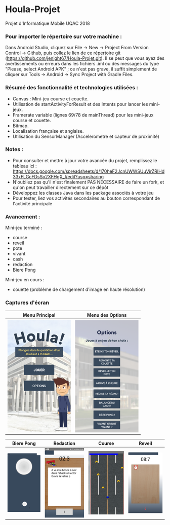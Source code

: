 # Houla-Projet
Projet d'Informatique Mobile UQAC 2018

### Pour importer le répertoire sur votre machine :
Dans Android Studio, cliquez sur File -> New -> Project From Version Control -> Github, puis collez le lien de ce répertoire git (https://github.com/jenight67/Houla-Projet.git). Il se peut que vous ayez des avertissements ou erreurs dans les fichiers .iml ou des messages du type "Please, select Android APK" ; ce n'est pas grave, il suffit simplement de cliquer sur Tools -> Android -> Sync Project with Gradle Files.

### Résumé des fonctionnalité et technologies utilisées :

- Canvas : Mini-jeu course et couette.
- Utilisation de startActivityForResult et des Intents pour lancer les mini-jeux.
- Framerate variable (lignes 69/78 de mainThread) pour les mini-jeux course et couette.
- Bitmap.
- Localisation française et anglaise.
- Utilisation du SensorManager (Accelerometre et capteur de proximité)


### Notes : 
- Pour consulter et mettre à jour votre avancée du projet, remplissez le tableau ici : https://docs.google.com/spreadsheets/d/170heF2JcnUWWSUuVirZRIHd33xFLGcFDsSo2XFHgX_I/edit?usp=sharing
- N'oubliez pas qu'il n'est finalement PAS NECESSAIRE de faire un fork, et qu'on peut travailler directement sur ce dépôt
- Développez les classes Java dans les package associés à votre jeu
- Pour tester, liez vos activités secondaires au bouton correspondant de l'activité principale

### Avancement :

Mini-jeu terminé :
- course
- reveil
- pote
- vivant
- cash
- redaction
- Biere Pong

Mini-jeu en cours :
- couette (problème de chargement d'image en haute résolution)


### Captures d'écran

Menu Principal             |  Menu des Options
:-------------------------:|:-------------------------:
<img src="https://github.com/jenight67/Houla-Projet/blob/master/ScreenProjet/MenuPrincipal.PNG" width="200"> | <img src="https://github.com/jenight67/Houla-Projet/blob/master/ScreenProjet/Options.png" width="200">


Biere Pong |  Redaction |  Course |  Reveil
:-------------------------:|:-------------------------:|:-------------------------:|:-------------------------:
<img src="https://github.com/jenight67/Houla-Projet/blob/master/ScreenProjet/Beer.png" width="200"> | <img src="https://github.com/jenight67/Houla-Projet/blob/master/ScreenProjet/Redac.png" width="200"> | <img src="https://github.com/jenight67/Houla-Projet/blob/master/ScreenProjet/Course.PNG" width="200"> | <img src="https://github.com/jenight67/Houla-Projet/blob/master/ScreenProjet/Reveil.PNG" width="200">

